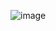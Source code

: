 ![image](https://github.com/Bt08s/Network-Tool/assets/68190921/4447ef84-e35c-4f39-a749-83d55d406079)
